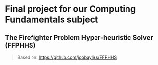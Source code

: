 # Final project for our Computing Fundamentals subject

## The Firefighter Problem Hyper-heuristic Solver (FFPHHS)

> Based on: https://github.com/jcobayliss/FFPHHS
